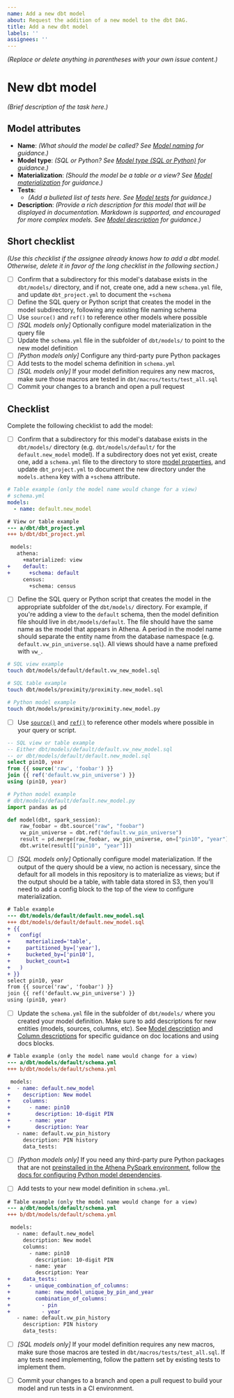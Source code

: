 ```yaml
---
name: Add a new dbt model
about: Request the addition of a new model to the dbt DAG.
title: Add a new dbt model
labels: ''
assignees: ''
---
```


_(Replace or delete anything in parentheses with your own issue content.)_

# New dbt model

_(Brief description of the task here.)_

## Model attributes

* **Name**: _(What should the model be called? See [Model naming](/ccao-data/data-architecture/tree/master/dbt#model-naming) for guidance.)_
* **Model type**: _(SQL or Python? See [Model type (SQL or Python)](/ccao-data/data-architecture/tree/master/dbt#model-type-sql-or-python) for guidance.)_
* **Materialization**: _(Should the model be a table or a view? See [Model materialization](/ccao-data/data-architecture/tree/master/dbt#model-materialization) for guidance.)_
* **Tests**:
  * _(Add a bulleted list of tests here. See [Model tests](/ccao-data/data-architecture/tree/master/dbt#model-tests) for guidance.)_
* **Description**: _(Provide a rich description for this model that will be displayed in documentation. Markdown is supported, and encouraged for more complex models. See [Model description](/ccao-data/data-architecture/tree/master/dbt#model-description) for guidance.)_

## Short checklist

_(Use this checklist if the assignee already knows how to add a dbt model. Otherwise, delete it in favor of the long checklist in the following section.)_

- [ ] Confirm that a subdirectory for this model's database exists in the `dbt/models/` directory, and if not, create one, add a new `schema.yml` file, and update `dbt_project.yml` to document the `+schema`
- [ ] Define the SQL query or Python script that creates the model in the model subdirectory, following any existing file naming schema
- [ ] Use `source()` and `ref()` to reference other models where possible
- [ ] _[SQL models only]_ Optionally configure model materialization in the query file
- [ ] Update the `schema.yml` file in the subfolder of `dbt/models/` to point to the new model definition
- [ ] _[Python models only]_ Configure any third-party pure Python packages
- [ ] Add tests to the model schema definition in `schema.yml`
- [ ] _[SQL models only]_ If your model definition requires any new macros, make sure those macros are tested in `dbt/macros/tests/test_all.sql`
- [ ] Commit your changes to a branch and open a pull request

## Checklist

Complete the following checklist to add the model:

- [ ] Confirm that a subdirectory for this model's database exists in the `dbt/models/` directory (e.g. `dbt/models/default/` for the `default.new_model` model). If a subdirectory does not yet exist, create one, add a `schema.yml` file to the directory to store [model properties](https://docs.getdbt.com/reference/model-properties), and update `dbt_project.yml` to document the new directory under the `models.athena` key with a `+schema` attribute.

```yaml
# Table example (only the model name would change for a view)
# schema.yml
models:
  - name: default.new_model
```

```diff
# View or table example
--- a/dbt/dbt_project.yml
+++ b/dbt/dbt_project.yml

 models:
   athena:
     +materialized: view
+    default:
+      +schema: default
     census:
       +schema: census
```

- [ ] Define the SQL query or Python script that creates the model in the appropriate subfolder of the `dbt/models/` directory. For example, if you're adding a view to the `default` schema, then the model definition file should live in `dbt/models/default`. The file should have the same name as the model that appears in Athena. A period in the model name should separate the entity name from the database namespace (e.g. `default.vw_pin_universe.sql`). All views should have a name prefixed with `vw_`.

```bash
# SQL view example
touch dbt/models/default/default.vw_new_model.sql

# SQL table example
touch dbt/models/proximity/proximity.new_model.sql

# Python model example
touch dbt/models/proximity/proximity.new_model.py
```

- [ ] Use [`source()`](https://docs.getdbt.com/reference/dbt-jinja-functions/source) and [`ref()`](https://docs.getdbt.com/reference/dbt-jinja-functions/ref) to reference other models where possible in your query or script.

```sql
-- SQL view or table example
-- Either dbt/models/default/default.vw_new_model.sql
-- or dbt/models/default/default.new_model.sql
select pin10, year
from {{ source('raw', 'foobar') }}
join {{ ref('default.vw_pin_universe') }}
using (pin10, year)
```

```python
# Python model example
# dbt/models/default/default.new_model.py
import pandas as pd

def model(dbt, spark_session):
    raw_foobar = dbt.source("raw", "foobar")
    vw_pin_universe = dbt.ref("default.vw_pin_universe")
    result = pd.merge(raw_foobar, vw_pin_universe, on=["pin10", "year"])
    dbt.write(result[["pin10", "year"]])
```

- [ ] _[SQL models only]_ Optionally configure model materialization. If the output of the query should be a view, no action is necessary, since the default for all models in this repository is to materialize as views; but if the output should be a table, with table data stored in S3, then you'll need to add a config block to the top of the view to configure materialization.

```diff
# Table example
--- dbt/models/default/default.new_model.sql
+++ dbt/models/default/default.new_model.sql
+ {{
+   config(
+     materialized='table',
+     partitioned_by=['year'],
+     bucketed_by=['pin10'],
+     bucket_count=1
+   )
+ }}
select pin10, year
from {{ source('raw', 'foobar') }}
join {{ ref('default.vw_pin_universe') }}
using (pin10, year)
```

- [ ] Update the `schema.yml` file in the subfolder of `dbt/models/` where you created your model definition. Make sure to add descriptions for new entities (models, sources, columns, etc). See [Model description](/ccao-data/data-architecture/tree/master/dbt#model-description) and [Column descriptions](/ccao-data/data-architecture/tree/master/dbt#column-descriptions) for specific guidance on doc locations and using docs blocks.

```diff
# Table example (only the model name would change for a view)
--- a/dbt/models/default/schema.yml
+++ b/dbt/models/default/schema.yml

 models:
+  - name: default.new_model
+    description: New model
+    columns:
+      - name: pin10
+        description: 10-digit PIN
+      - name: year
+        description: Year
   - name: default.vw_pin_history
     description: PIN history
     data_tests:
```

- [ ] _[Python models only]_ If you need any third-party pure Python packages that are not [preinstalled in the Athena PySpark environment](https://docs.aws.amazon.com/athena/latest/ug/notebooks-spark-preinstalled-python-libraries.html), follow [the docs for configuring Python model dependencies](/ccao-data/data-architecture/tree/master/dbt#a-note-on-third-party-pure-python-dependencies-for-python-models).

- [ ] Add tests to your new model definition in `schema.yml`.

```diff
# Table example (only the model name would change for a view)
--- a/dbt/models/default/schema.yml
+++ b/dbt/models/default/schema.yml

 models:
   - name: default.new_model
     description: New model
     columns:
       - name: pin10
         description: 10-digit PIN
       - name: year
         description: Year
+    data_tests:
+      - unique_combination_of_columns:
+        name: new_model_unique_by_pin_and_year
+        combination_of_columns:
+          - pin
+          - year
   - name: default.vw_pin_history
     description: PIN history
     data_tests:
```

- [ ] _[SQL models only]_ If your model definition requires any new macros, make sure those macros are tested in `dbt/macros/tests/test_all.sql`. If any tests need implementing, follow the pattern set by existing tests to implement them.

- [ ] Commit your changes to a branch and open a pull request to build your model and run tests in a CI environment.
